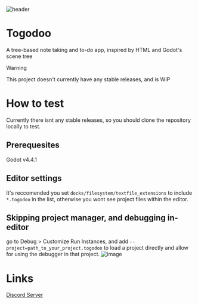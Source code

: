 ![header](https://github.com/mich-gamedev/togodoo/blob/master/assets/header.png)

# Togodoo

A tree-based note taking and to-do app, inspired by HTML and Godot's scene tree

> [!WARNING]
> This project doesn't currently have any stable releases, and is WIP


# How to test

Currently there isnt any stable releases, so you should clone the repository locally to test.

## Prerequesites
Godot v4.4.1

## Editor settings

It's reccomended you set `docks/filesystem/textfile_extensions` to include `*.togodoo` in the list, otherwise you wont see project files within the editor.

## Skipping project manager, and debugging in-editor

go to Debug > Customize Run Instances, and add `--project=path_to_your_project.togodoo` to load a project directly and allow for using the debugger in that project.
![image](https://github.com/user-attachments/assets/3b39ef18-4be9-4592-8302-c268c37f24a5)

# Links
[Discord Server](https://discord.gg/V5ZXFJnD6v)
